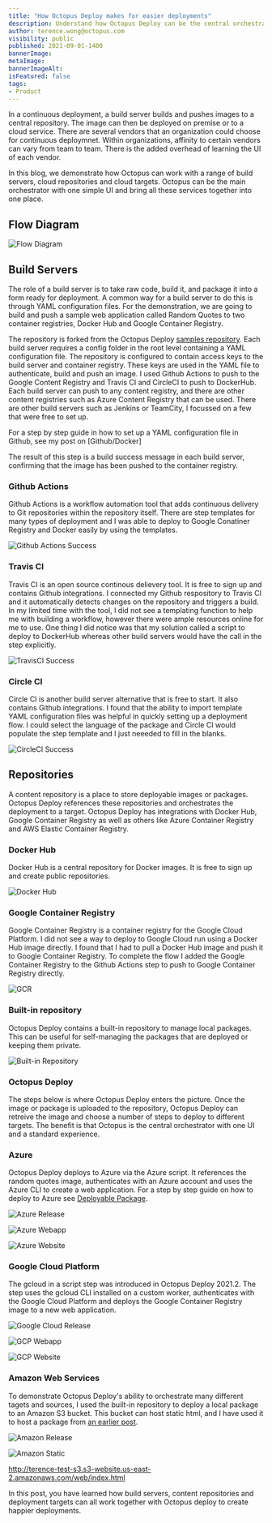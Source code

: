 ```yaml
---
title: "How Octopus Deploy makes for easier deployments"
description: Understand how Octopus Deploy can be the central orchestrator for a range of cloud services
author: terence.wong@octopus.com
visibility: public
published: 2021-09-01-1400
bannerImage: 
metaImage:
bannerImageAlt: 
isFeatured: false
tags:
- Product
---
```


In a continuous deployment, a build server builds and pushes images to a central repository. The image can then be deployed on premise or to a cloud service. There are several vendors that an organization could choose for continuous deploymnet.  Within organizations, affinity to certain vendors can vary from team to team. There is the added overhead of learning the UI of each vendor. 

In this blog, we demonstrate how Octopus can work with a range of build servers, cloud repositories and cloud targets. Octopus can be the main orchestrator with one simple UI and bring all these services together into one place.


## Flow Diagram

![Flow Diagram](flow-diagram.png "width=500")

## Build Servers

The role of a build server is to take raw code, build it, and package it into a form ready for deployment. A common way for a build server to do this is through YAML configuration files. For the demonstration, we are going to build and push a sample web application called Random Quotes to two container registries, Docker Hub and Google Container Registry.

The repository is forked from the Octopus Deploy [samples repository](https://github.com/OctopusSamples/RandomQuotes-JS). Each build server requires a config folder in the root level containing a YAML configuration file. The repository is configured to contain access keys to the build server and container registry. These keys are used in the YAML file to authenticate, build and push an image. I used Github Actions to push to the Google Content Registry and Travis CI and CircleCI to push to DockerHub. Each build server can push to any content registry, and there are other content registries such as Azure Content Registry that can be used. There are other build servers such as Jenkins or TeamCity, I focussed on a few that were free to set up.

For a step by step guide in how to set up a YAML configuration file in Github, see my post on [Github/Docker]

The result of this step is a build success message in each build server, confirming that the image has been pushed to the container registry.

### Github Actions

Github Actions is a workflow automation tool that adds continuous delivery to Git repositories within the repository itself. There are step templates for many types of deployment and I was able to deploy to Google Conatiner Registry and Docker easily by using the templates.

![Github Actions Success](github-actions-success.png "width=500")

### Travis CI

Travis CI is an open source continous delievery tool. It is free to sign up and contains Github integrations. I connected my Github respository to Travis CI and it automatically detects changes on the repository and triggers a build. In my limited time with the tool, I did not see a templating function to help me with building a workflow, however there were ample resources online for me to use. One thing I did notice was that my solution called a script to deploy to DockerHub whereas other build servers would have the call in the step explicitly. 

![TravisCI Success](travisci-success.png "width=500")

### Circle CI

Circle CI is another build server alternative that is free to start. It also contains Github integrations. I found that the ability to import template YAML configuration files was helpful in quickly setting up a deployment flow. I could select the language of the package and Circle CI would populate the step template and I just neeeded to fill in the blanks.

![CircleCI Success](circleci-success.png "width=500")


## Repositories

A content repository is a place to store deployable images or packages. Octopus Deploy references these repositories and orchestrates the deployment to a target. Octopus Deploy has integrations with Docker Hub, Google Container Registry as well as others like Azure Container Registry and AWS Elastic Container Registry.

### Docker Hub

Docker Hub is a central repository for Docker images. It is free to sign up and create public repositories.

![Docker Hub](dockerhub.png "width=500")

### Google Container Registry

Google Container Registry is a container registry for the Google Cloud Platform. I did not see a way to deploy to Google Cloud run using a Docker Hub image directly. I found that I had to pull a Docker Hub image and push it to Google Container Registry. To complete the flow I added the Google Container Registry to the Github Actions step to push to Google Container Registry directly.

![GCR](gcr.png "width=500")

### Built-in repository

Octopus Deploy contains a built-in repository to manage local packages. This can be useful for self-managing the packages that are deployed or keeping them private.

![Built-in Repository](built-in-repository.png "width=500")

### Octopus Deploy

The steps below is where Octopus Deploy enters the picture. Once the image or package is uploaded to the repository, Octopus Deploy can retreive the image and choose a number of steps to deploy to different targets. The benefit is that Octopus is the central orchestrator with one UI and a standard experience. 

### Azure

Octopus Deploy deploys to Azure via the Azure script. It references the random quotes image, authenticates with an Azure account and uses the Azure CLI to create a web application. For a step by step guide on how to deploy to Azure see [Deployable Package]().

![Azure Release](azure-release.png "width=500")

![Azure Webapp](azure-webapp.png "width=500")

![Azure Website](azure-site.png "width=500")

### Google Cloud Platform

The gcloud in a script step was introduced in Octopus Deploy 2021.2. The step uses the gcloud CLI installed on a custom worker, authenticates with the Google Cloud Platform and deploys the Google Container Registry image to a new web application.


![Google Cloud Release](google-release.png "width=500")

![GCP Webapp](gcp-webapp.png "width=500")

![GCP Website](google-site.png "width=500")

### Amazon Web Services

To demonstrate Octopus Deploy's ability to orchestrate many different tagets and sources, I used the built-in repository to deploy a local package to an Amazon S3 bucket. This bucket can host static html, and I have used it to host a package from [an earlier post]().


![Amazon Release](amazon-release.png "width=500")

![Amazon Static](amazon-static.png "width=500")

http://terence-test-s3.s3-website.us-east-2.amazonaws.com/web/index.html

In this post, you have learned how build servers, content repositories and deployment targets can all work together with Octopus deploy to create happier deployments. 



